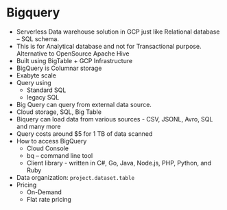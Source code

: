 # Bigquery

- Serverless Data warehouse solution in GCP just like Relational database – SQL schema. 
- This is for Analytical database and not for Transactional purpose. Alternative to OpenSource Apache Hive
- Built using BigTable + GCP Infrastructure
- BigQuery is Columnar storage
- Exabyte scale
- Query using
  - Standard SQL
  - legacy SQL
- Big Query can query from external data source.
- Cloud storage, SQL, Big Table
- Biquery can load data from various sources - CSV, JSONL, Avro, SQL and many more
- Query costs around $5 for 1 TB of data scanned
- How to access BigQuery
  - Cloud Console
  - bq – command line tool
  - Client library - written in C#, Go, Java, Node.js, PHP, Python, and Ruby
- Data organization: `project.dataset.table`
- Pricing
  - On-Demand
  - Flat rate pricing
